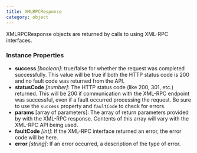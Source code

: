 ```yaml
---
title: XMLRPCResponse
category: object
---
```


XMLRPCResponse objects are returned by calls to using XML-RPC interfaces.

### Instance Properties

- **success** *[boolean]*: true/false for whether the request was completed successfully. This value will be true if both the HTTP status code is 200 and no fault code was returned from the API.
- **statusCode** *[number]*: The HTTP status code (like 200, 301, etc.) returned. This will be 200 if communication with the XML-RPC endpoint was successful, even if a fault occurred processing the request. Be sure to use the `success` property and `faultCode` to check for errors.
- **params** [array of parameters]: The array of return parameters provided by with the XML-RPC response. Contents of this array will vary with the XML-RPC API being used.
- **faultCode** *[int]*: If the XML-RPC interface returned an error, the error code will be here.
- **error** *[string]*: If an error occurred, a description of the type of error.
